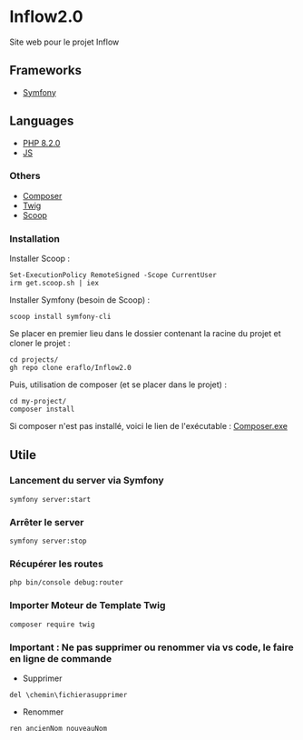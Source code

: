 # Inflow2.0

Site web pour le projet Inflow

## Frameworks

- [Symfony](https://symfony.com/)

## Languages

- [PHP 8.2.0](https://www.php.net/)
- [JS](https://developer.mozilla.org/fr/docs/Web/JavaScript)


### Others

- [Composer](https://getcomposer.org/)
- [Twig](https://twig.symfony.com/doc/)
- [Scoop](https://scoop.sh/)


### Installation

Installer Scoop :
```
Set-ExecutionPolicy RemoteSigned -Scope CurrentUser
irm get.scoop.sh | iex
```
Installer Symfony (besoin de Scoop) :
```
scoop install symfony-cli
```

Se placer en premier lieu dans le dossier contenant la racine du projet et cloner le projet  :

```
cd projects/
gh repo clone eraflo/Inflow2.0
```

Puis, utilisation de composer (et se placer dans le projet) :
```
cd my-project/
composer install
```

Si composer n'est pas installé, voici le lien de l'exécutable : [Composer.exe](https://getcomposer.org/Composer-Setup.exe)

## Utile
### Lancement du server via Symfony
```
symfony server:start
```
### Arrêter le server
```
symfony server:stop
```

### Récupérer les routes
```
php bin/console debug:router
```

### Importer Moteur de Template Twig
```
composer require twig
```

### Important : Ne pas supprimer ou renommer via vs code, le faire en ligne de commande

- Supprimer
```
del \chemin\fichierasupprimer
```

- Renommer
```
ren ancienNom nouveauNom
```
